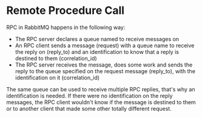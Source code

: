 # Remote Procedure Call

RPC in RabbitMQ happens in the following way:
- The RPC server declares a queue named  to receive messages on 
- An RPC client sends a message (request) with a queue name to receive the reply on (reply_to) and an identification to know that a reply is destined to them (correlation_id)
- The RPC server receives the message, does some work and sends the reply to the queue specified on the request message (reply_to), with the identification on it (correlation_id)

The same queue can be used to receive multiple RPC replies, that's why an identification is needed. If there were no identification on the reply messages, the RPC client wouldn't know if the message is destined to them or to another client that made some other totally different request.
